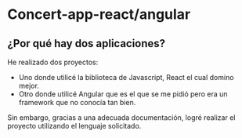 # Concert-app-react/angular

<h2>¿Por qué hay dos aplicaciones?</h2>

He realizado dos proyectos: 
  - Uno donde utilicé la biblioteca de Javascript, React el cual domino mejor. 
  - Otro donde utilicé Angular que es el que se me pidió pero era un framework que no conocía tan bien. 

Sin embargo, gracias a una adecuada documentación, logré realizar el proyecto utilizando el lenguaje solicitado.
 
